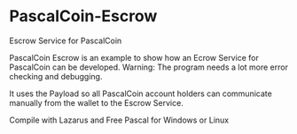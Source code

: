 # PascalCoin-Escrow
Escrow Service for PascalCoin

PascalCoin Escrow is an example to show how an Ecrow Service for PascalCoin can be developed. 
Warning: The program needs a lot more error checking and debugging.

It uses the Payload so all PascalCoin account holders can communicate manually from the wallet to the Escrow Service.

Compile with Lazarus and Free Pascal for Windows or Linux

